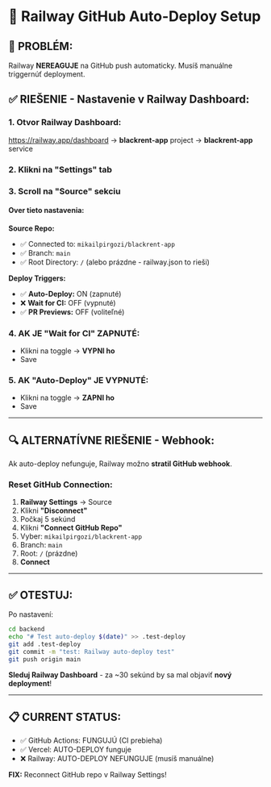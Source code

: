 # 🔧 Railway GitHub Auto-Deploy Setup

## 🚨 PROBLÉM:
Railway **NEREAGUJE** na GitHub push automaticky. Musíš manuálne triggernúť deployment.

## ✅ RIEŠENIE - Nastavenie v Railway Dashboard:

### **1. Otvor Railway Dashboard:**
https://railway.app/dashboard → **blackrent-app** project → **blackrent-app** service

### **2. Klikni na "Settings" tab**

### **3. Scroll na "Source" sekciu**

#### **Over tieto nastavenia:**

**Source Repo:**
- ✅ Connected to: `mikailpirgozi/blackrent-app`
- ✅ Branch: `main`
- ✅ Root Directory: `/` (alebo prázdne - railway.json to rieši)

**Deploy Triggers:**
- ✅ **Auto-Deploy:** ON (zapnuté)
- ❌ **Wait for CI:** OFF (vypnuté)
- ✅ **PR Previews:** OFF (voliteľné)

### **4. AK JE "Wait for CI" ZAPNUTÉ:**
- Klikni na toggle → **VYPNI ho**
- Save

### **5. AK "Auto-Deploy" JE VYPNUTÉ:**
- Klikni na toggle → **ZAPNI ho**
- Save

---

## 🔍 ALTERNATÍVNE RIEŠENIE - Webhook:

Ak auto-deploy nefunguje, Railway možno **stratil GitHub webhook**.

### **Reset GitHub Connection:**

1. **Railway Settings** → Source
2. Klikni **"Disconnect"**
3. Počkaj 5 sekúnd
4. Klikni **"Connect GitHub Repo"**
5. Vyber: `mikailpirgozi/blackrent-app`
6. Branch: `main`
7. Root: `/` (prázdne)
8. **Connect**

---

## ✅ OTESTUJ:

Po nastavení:

```bash
cd backend
echo "# Test auto-deploy $(date)" >> .test-deploy
git add .test-deploy
git commit -m "test: Railway auto-deploy test"
git push origin main
```

**Sleduj Railway Dashboard** - za ~30 sekúnd by sa mal objaviť **nový deployment**!

---

## 📋 CURRENT STATUS:

- ✅ GitHub Actions: FUNGUJÚ (CI prebieha)
- ✅ Vercel: AUTO-DEPLOY funguje
- ❌ Railway: AUTO-DEPLOY NEFUNGUJE (musíš manuálne)

**FIX:** Reconnect GitHub repo v Railway Settings!

